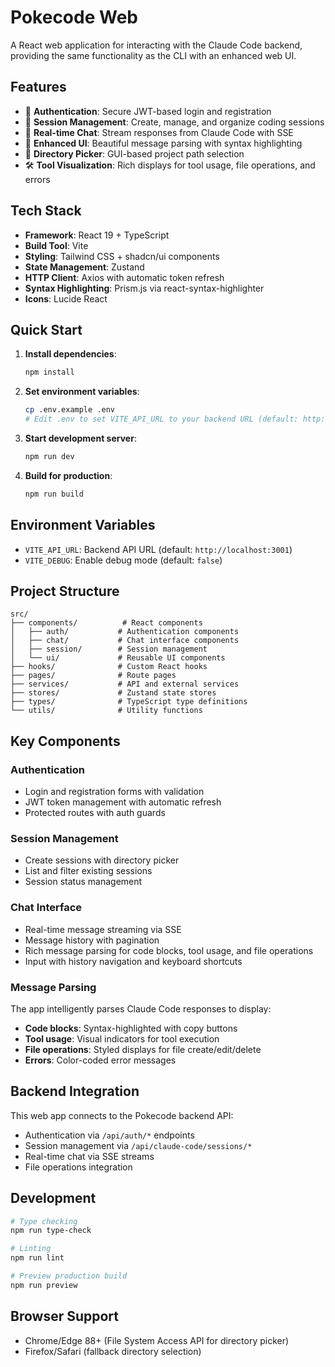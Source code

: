 # Pokecode Web

A React web application for interacting with the Claude Code backend, providing the same functionality as the CLI with an enhanced web UI.

## Features

- 🔐 **Authentication**: Secure JWT-based login and registration
- 📁 **Session Management**: Create, manage, and organize coding sessions
- 💬 **Real-time Chat**: Stream responses from Claude Code with SSE
- 🎨 **Enhanced UI**: Beautiful message parsing with syntax highlighting
- 📂 **Directory Picker**: GUI-based project path selection
- 🛠️ **Tool Visualization**: Rich displays for tool usage, file operations, and errors

## Tech Stack

- **Framework**: React 19 + TypeScript
- **Build Tool**: Vite
- **Styling**: Tailwind CSS + shadcn/ui components
- **State Management**: Zustand
- **HTTP Client**: Axios with automatic token refresh
- **Syntax Highlighting**: Prism.js via react-syntax-highlighter
- **Icons**: Lucide React

## Quick Start

1. **Install dependencies**:
   ```bash
   npm install
   ```

2. **Set environment variables**:
   ```bash
   cp .env.example .env
   # Edit .env to set VITE_API_URL to your backend URL (default: http://localhost:3001)
   ```

3. **Start development server**:
   ```bash
   npm run dev
   ```

4. **Build for production**:
   ```bash
   npm run build
   ```

## Environment Variables

- `VITE_API_URL`: Backend API URL (default: `http://localhost:3001`)
- `VITE_DEBUG`: Enable debug mode (default: `false`)

## Project Structure

```
src/
├── components/          # React components
│   ├── auth/           # Authentication components
│   ├── chat/           # Chat interface components
│   ├── session/        # Session management
│   └── ui/             # Reusable UI components
├── hooks/              # Custom React hooks
├── pages/              # Route pages
├── services/           # API and external services
├── stores/             # Zustand state stores
├── types/              # TypeScript type definitions
└── utils/              # Utility functions
```

## Key Components

### Authentication
- Login and registration forms with validation
- JWT token management with automatic refresh
- Protected routes with auth guards

### Session Management
- Create sessions with directory picker
- List and filter existing sessions
- Session status management

### Chat Interface
- Real-time message streaming via SSE
- Message history with pagination
- Rich message parsing for code blocks, tool usage, and file operations
- Input with history navigation and keyboard shortcuts

### Message Parsing
The app intelligently parses Claude Code responses to display:
- **Code blocks**: Syntax-highlighted with copy buttons
- **Tool usage**: Visual indicators for tool execution
- **File operations**: Styled displays for file create/edit/delete
- **Errors**: Color-coded error messages

## Backend Integration

This web app connects to the Pokecode backend API:
- Authentication via `/api/auth/*` endpoints
- Session management via `/api/claude-code/sessions/*`
- Real-time chat via SSE streams
- File operations integration

## Development

```bash
# Type checking
npm run type-check

# Linting
npm run lint

# Preview production build
npm run preview
```

## Browser Support

- Chrome/Edge 88+ (File System Access API for directory picker)
- Firefox/Safari (fallback directory selection)